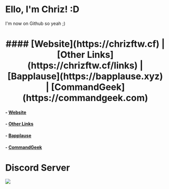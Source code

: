 <!-- <p align="center"><img src="https://chriz.shx.gg/58BhK9HHa.png" alt="logo"></p> -->

#  Ello, I'm Chriz! :D
I'm now on Github so yeah ;) 

<h1 align="center">#### [Website](https://chrizftw.cf) | [Other Links](https://chrizftw.cf/links) | [Bapplause](https://bapplause.xyz) | [CommandGeek](https://commandgeek.com)
</h1>

#### - [Website](https://chrizftw.cf)
#### - [Other Links](https://chrizftw.cf/links)
#### - [Bapplause](https://bapplause.xyz)
#### - [CommandGeek](https://commandgeek.com)

# Discord Server

<a href="dsc.gg/chriz" title="Discord server invite" alt="Discord server invite">
			<img src="https://discord.com/api/guilds/792898425376079913/embed.png?style=banner2"/>

